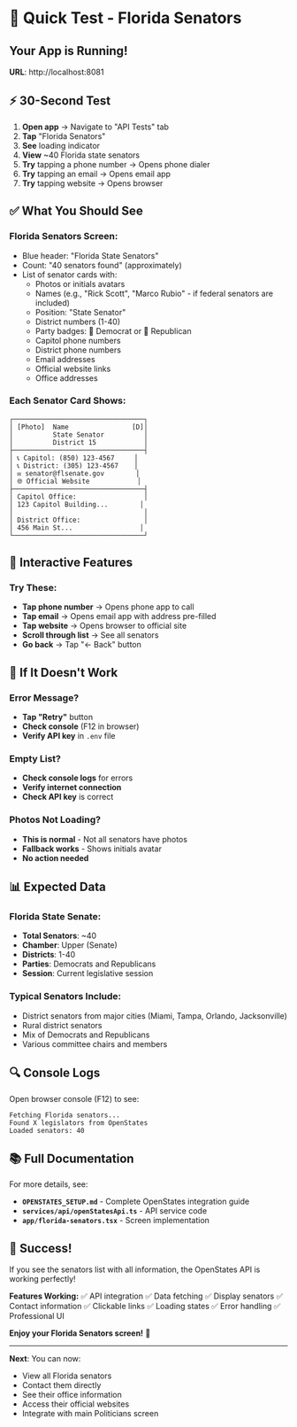 # 🚀 Quick Test - Florida Senators

## Your App is Running!
**URL**: http://localhost:8081

## ⚡ 30-Second Test

1. **Open app** → Navigate to "API Tests" tab
2. **Tap** "Florida Senators"
3. **See** loading indicator
4. **View** ~40 Florida state senators
5. **Try** tapping a phone number → Opens phone dialer
6. **Try** tapping an email → Opens email app
7. **Try** tapping website → Opens browser

## ✅ What You Should See

### Florida Senators Screen:
- Blue header: "Florida State Senators"
- Count: "40 senators found" (approximately)
- List of senator cards with:
  - Photos or initials avatars
  - Names (e.g., "Rick Scott", "Marco Rubio" - if federal senators are included)
  - Position: "State Senator"
  - District numbers (1-40)
  - Party badges: 🔵 Democrat or 🔴 Republican
  - Capitol phone numbers
  - District phone numbers
  - Email addresses
  - Official website links
  - Office addresses

### Each Senator Card Shows:
```
┌─────────────────────────────────┐
│ [Photo]  Name                [D]│
│          State Senator          │
│          District 15            │
├─────────────────────────────────┤
│ 📞 Capitol: (850) 123-4567     │
│ 📞 District: (305) 123-4567    │
│ ✉️ senator@flsenate.gov        │
│ 🌐 Official Website            │
├─────────────────────────────────┤
│ Capitol Office:                 │
│ 123 Capitol Building...        │
│                                 │
│ District Office:                │
│ 456 Main St...                 │
└─────────────────────────────────┘
```

## 🎯 Interactive Features

### Try These:
- **Tap phone number** → Opens phone app to call
- **Tap email** → Opens email app with address pre-filled
- **Tap website** → Opens browser to official site
- **Scroll through list** → See all senators
- **Go back** → Tap "← Back" button

## 🐛 If It Doesn't Work

### Error Message?
- **Tap "Retry"** button
- **Check console** (F12 in browser)
- **Verify API key** in `.env` file

### Empty List?
- **Check console logs** for errors
- **Verify internet connection**
- **Check API key** is correct

### Photos Not Loading?
- **This is normal** - Not all senators have photos
- **Fallback works** - Shows initials avatar
- **No action needed**

## 📊 Expected Data

### Florida State Senate:
- **Total Senators**: ~40
- **Chamber**: Upper (Senate)
- **Districts**: 1-40
- **Parties**: Democrats and Republicans
- **Session**: Current legislative session

### Typical Senators Include:
- District senators from major cities (Miami, Tampa, Orlando, Jacksonville)
- Rural district senators
- Mix of Democrats and Republicans
- Various committee chairs and members

## 🔍 Console Logs

Open browser console (F12) to see:
```
Fetching Florida senators...
Found X legislators from OpenStates
Loaded senators: 40
```

## 📚 Full Documentation

For more details, see:
- **`OPENSTATES_SETUP.md`** - Complete OpenStates integration guide
- **`services/api/openStatesApi.ts`** - API service code
- **`app/florida-senators.tsx`** - Screen implementation

## 🎉 Success!

If you see the senators list with all information, the OpenStates API is working perfectly!

**Features Working:**
✅ API integration
✅ Data fetching
✅ Display senators
✅ Contact information
✅ Clickable links
✅ Loading states
✅ Error handling
✅ Professional UI

**Enjoy your Florida Senators screen!** 🎊

---

**Next**: You can now:
- View all Florida senators
- Contact them directly
- See their office information
- Access their official websites
- Integrate with main Politicians screen
